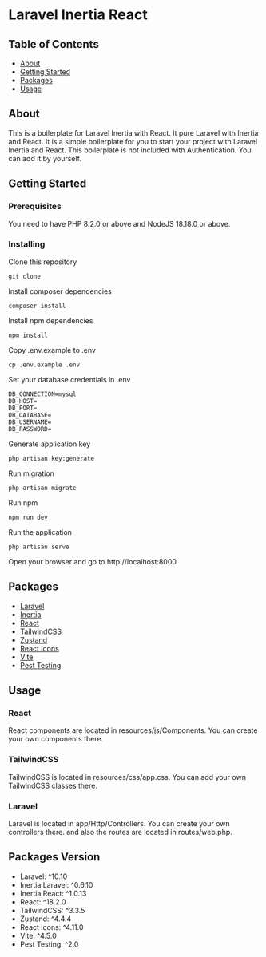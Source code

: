 <h1>Laravel Inertia React</h1>

## Table of Contents

-   [About](#about)
-   [Getting Started](#getting_started)
-   [Packages](#packages)
-   [Usage](#usage)

## About <a name = "about"></a>

This is a boilerplate for Laravel Inertia with React. It pure Laravel with Inertia and React. It is a simple boilerplate for you to start your project with Laravel Inertia and React. This boilerplate is not included with Authentication. You can add it by yourself.

## Getting Started <a name = "getting_started"></a>

### Prerequisites

You need to have PHP 8.2.0 or above and NodeJS 18.18.0 or above.

### Installing

Clone this repository

```
git clone
```

Install composer dependencies

```
composer install
```

Install npm dependencies

```
npm install
```

Copy .env.example to .env

```
cp .env.example .env
```

Set your database credentials in .env

```
DB_CONNECTION=mysql
DB_HOST=
DB_PORT=
DB_DATABASE=
DB_USERNAME=
DB_PASSWORD=
```

Generate application key

```
php artisan key:generate
```

Run migration

```
php artisan migrate
```

Run npm

```
npm run dev
```

Run the application

```
php artisan serve
```

Open your browser and go to http://localhost:8000

## Packages <a name = "packages"></a>

-   [Laravel](https://laravel.com/)
-   [Inertia](https://inertiajs.com/)
-   [React](https://reactjs.org/)
-   [TailwindCSS](https://tailwindcss.com/)
-   [Zustand](https://github.com/pmndrs/zustand)
-   [React Icons](https://react-icons.github.io/react-icons/)
-   [Vite](https://vitejs.dev/)
-   [Pest Testing](https://pestphp.com/)

## Usage <a name = "usage"></a>

### React

React components are located in resources/js/Components. You can create your own components there.

### TailwindCSS

TailwindCSS is located in resources/css/app.css. You can add your own TailwindCSS classes there.

### Laravel

Laravel is located in app/Http/Controllers. You can create your own controllers there. and also the routes are located in routes/web.php.

## Packages Version <a name = "packages_version"></a>

-   Laravel: ^10.10
-   Inertia Laravel: ^0.6.10
-   Inertia React: ^1.0.13
-   React: ^18.2.0
-   TailwindCSS: ^3.3.5
-   Zustand: ^4.4.4
-   React Icons: ^4.11.0
-   Vite: ^4.5.0
-   Pest Testing: ^2.0
